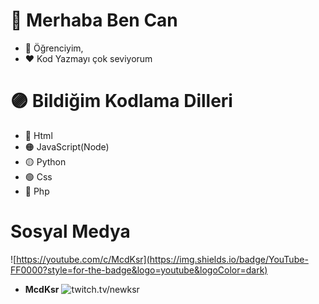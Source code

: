

# 👋 Merhaba Ben Can
- 🎇 Öğrenciyim,
- ❤ Kod Yazmayı çok seviyorum


# 🟣 Bildiğim Kodlama Dilleri
- 🔴 Html
- 🟠 JavaScript(Node)
- 🟡 Python
- 🟢 Css
- 🔵 Php

# Sosyal Medya
![https://youtube.com/c/McdKsr](https://img.shields.io/badge/YouTube-FF0000?style=for-the-badge&logo=youtube&logoColor=dark) 
- **McdKsr**
![twitch.tv/newksr](https://img.shields.io/badge/Twitch-9146FF?style=for-the-badge&logo=twitch&logoColor=white)
<!---
IchBinMcd/IchBinMcd is a ✨ special ✨ repository because its `README.md` (this file) appears on your GitHub profile.
You can click the Preview link to take a look at your changes.
--->
